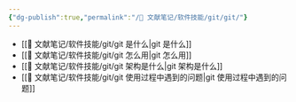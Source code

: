 ```yaml
---
{"dg-publish":true,"permalink":"/🌿 文献笔记/软件技能/git/git/"}
---
```



- [[🌿 文献笔记/软件技能/git/git 是什么\|git 是什么]]
- [[🌿 文献笔记/软件技能/git/git 怎么用\|git 怎么用]]
- [[🌿 文献笔记/软件技能/git/git 架构是什么\|git 架构是什么]]
- [[🌿 文献笔记/软件技能/git/git 使用过程中遇到的问题\|git 使用过程中遇到的问题]]